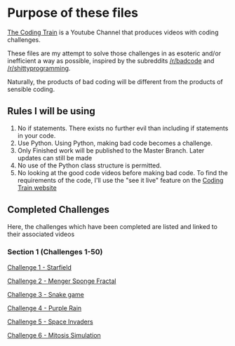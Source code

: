 # Purpose of these files

[The Coding Train](https://www.youtube.com/channel/UCvjgXvBlbQiydffZU7m1_aw) is a Youtube Channel that produces videos with coding challenges.

These files are my attempt to solve those challenges in as esoteric and/or inefficient a way as possible, inspired by the subreddits [/r/badcode](https://reddit.com/r/badcode) and [/r/shittyprogramming](https://reddit.com/r/shittyprogramming).

Naturally, the products of bad coding will be different from the products of sensible coding.

## Rules I will be using

1. No if statements. There exists no further evil than including if statements in your code.
2. Use Python. Using Python, making bad code becomes a challenge.
3. Only Finished work will be published to the Master Branch. Later updates can still be made
4. No use of the Python class structure is permitted.
5. No looking at the good code videos before making bad code. To find the requirements of the code, I'll use the "see it live" feature on the [Coding Train website](https://thecodingtrain.com/CodingChallenges/)

## Completed Challenges

Here, the challenges which have been completed are listed and linked to their associated videos

### Section 1 (Challenges 1-50)
[Challenge 1 - Starfield](https://youtu.be/17WoOqgXsRM)

[Challenge 2 - Menger Sponge Fractal](https://youtu.be/LG8ZK-rRkXo)

[Challenge 3 - Snake game](https://youtu.be/AaGK-fj-BAM)

[Challenge 4 - Purple Rain](https://youtu.be/KkyIDI6rQJI)

[Challenge 5 - Space Invaders](https://youtu.be/biN3v3ef-Y0)

[Challenge 6 - Mitosis Simulation](https://youtu.be/v=jxGS3fKPKJA)
